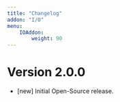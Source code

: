 ```yaml
---
title: "Changelog"
addon: "I/O"
menu:
    IOAddon:
        weight: 90
---
```


# Version 2.0.0

- [new] Initial Open-Source release.